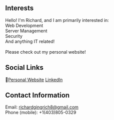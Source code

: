 ## Interests
Hello! I'm Richard, and I am primarily interested in: <br>
Web Development  <br>
Server Management  <br>
Security  <br>
And anything IT related! <br> <br>
Please check out my personal website! <br>

## Social Links
🦊[Personal Website](https://rgingrich8.github.io/)
[LinkedIn](https://www.linkedin.com/in/richard-gingrich-9377a5226/)

## Contact Information
Email: richardgingrich8@gmail.com <br>
Phone (mobile): +1(403)805-0329 <br>
